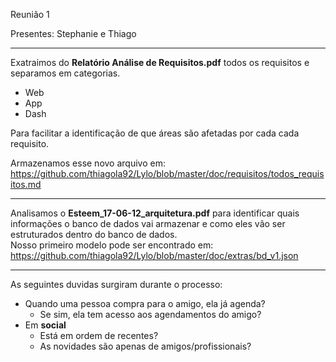 Reunião 1

Presentes: Stephanie e Thiago

---

Exatraimos do **Relatório Análise de Requisitos.pdf** todos os requisitos e separamos em categorias.
* Web
* App
* Dash

Para facilitar a identificação de que áreas são afetadas por cada cada requisito.

Armazenamos esse novo arquivo em: https://github.com/thiagola92/Lylo/blob/master/doc/requisitos/todos_requisitos.md

---

Analisamos o **Esteem_17-06-12_arquitetura.pdf** para identificar quais informações o banco de dados vai armazenar e como eles vão ser estruturados dentro do banco de dados.    
Nosso primeiro modelo pode ser encontrado em: https://github.com/thiagola92/Lylo/blob/master/doc/extras/bd_v1.json

---

As seguintes duvidas surgiram durante o processo:
* Quando uma pessoa compra para o amigo, ela já agenda?
  * Se sim, ela tem acesso aos agendamentos do amigo?
* Em **social**
  * Está em ordem de recentes?
  * As novidades são apenas de amigos/profissionais?
